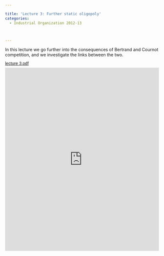 ```yaml
---

title: 'Lecture 3: Further static oligopoly'
categories:
  - Industrial Organization 2012-13



---
```

In this lecture we go further into the consequences of Bertrand and Cournot competition, and we investigate the links between the two.  <a title="View lecture 3.pdf on Scribd" href="https://www.scribd.com/doc/110454666/lecture-3-pdf" style="margin: 12px auto 6px auto; font-family: Helvetica,Arial,Sans-serif; font-style: normal; font-variant: normal; font-weight: normal; font-size: 14px; line-height: normal; font-size-adjust: none; font-stretch: normal; -x-system-font: none; display: block; text-decoration: underline;">lecture 3.pdf</a><iframe src="https://www.scribd.com/embeds/110454666/content?start_page=1&view_mode=scroll&access_key=key-kjds0hv4jzubrt0vapq" data-auto-height="true" data-aspect-ratio="" scrolling="no" width="100%" height="600" frameborder="0"></iframe>